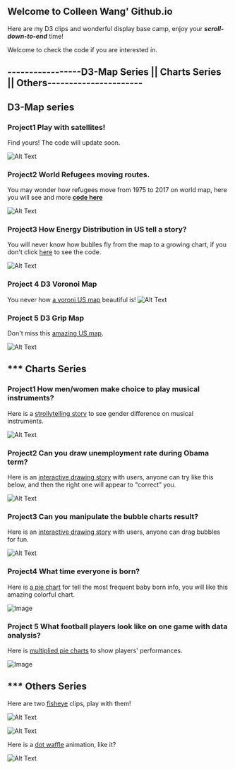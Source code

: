 ## Welcome to Colleen Wang' Github.io


Here are my D3 clips and wonderful display base camp, enjoy your ***scroll-down-to-end*** time!

Welcome to check the code if you are interested in. 

## -----------------**D3-Map Series || Charts Series ||  Others**----------------------

## D3-Map series

### Project1  Play with satellites!  

Find yours! The code will update soon.

![Alt Text](https://github.com/collleenwang/colleenwang.github.io/blob/master/Earth.gif)

### Project2  World Refugees moving routes.

You may wonder how refugees move from 1975 to 2017 on world map, here you will see and more [**code here**](https://github.com/collleenwang/D3-Drag-Interactive/blob/master/Refugees.js)

![Alt Text](https://github.com/collleenwang/colleenwang.github.io/blob/master/Refugee%20World%20Moving%20Routes.gif)


### Project3  How Energy Distribution in US tell a story? 

You will never know how bublles fly from the map to a growing chart, if you don't click [here](https://github.com/collleenwang/D3-Energy-Map) to see the code.

![Alt Text](https://github.com/collleenwang/colleenwang.github.io/blob/master/dots-fly.gif)

### Project 4 D3 Voronoi Map

You never how [a voroni US map](links) beautiful is! 
![Alt Text](https://github.com/collleenwang/colleenwang.github.io/blob/master/voronoimap.gif)

### Project 5 D3 Grip Map

Don't miss this [amazing US map]().

![Alt Text](https://github.com/collleenwang/colleenwang.github.io/blob/master/gridmap.gif)

## *** Charts Series

### Project1 How men/women make choice to play musical instruments?

Here is a [strollytelling story](https://github.com/collleenwang/D3-js-good/tree/master/Enter-View) to see gender difference on musical instruments. 

![Alt Text](https://github.com/collleenwang/colleenwang.github.io/blob/master/chart1.gif)

### Project2 Can you draw unemployment rate during Obama term?

Here is an [interactive drawing story](https://github.com/collleenwang/D3-Drag-Interactive) with users, anyone can try like this below, and then the right one will appear to "correct" you.  

![Alt Text](https://github.com/collleenwang/colleenwang.github.io/blob/master/draw.gif)

### Project3 Can you manipulate the bubble charts result?

Here is an [interactive drawing story](linkes-19) with users, anyone can drag bubbles for fun. 

![Alt Text](https://github.com/collleenwang/colleenwang.github.io/blob/master/drag1.gif)

### Project4 What time everyone is born? 

Here is [a pie chart](linkes-baby-charts) for tell the most frequent baby born info, you will like this amazing colorful chart. 

![Image](https://github.com/collleenwang/colleenwang.github.io/blob/master/baby-chart.png)

### Project 5 What football players look like on one game with data analysis? 

Here is [multiplied pie charts]() to show players' performances. 

![Image](https://github.com/collleenwang/colleenwang.github.io/blob/master/sports-chart.png)

## *** Others Series

Here are two [fisheye](https://github.com/collleenwang/D3-Fisheye) clips, play with them! 

![Alt Text](https://github.com/collleenwang/colleenwang.github.io/blob/master/fisheye1.gif)

![Alt Text](https://github.com/collleenwang/colleenwang.github.io/blob/master/fisheye2.gif)

Here is a [dot waffle](https://github.com/collleenwang/D3-Waffles) animation, like it? 

![Alt Text](https://github.com/collleenwang/colleenwang.github.io/blob/master/waffles.gif)

